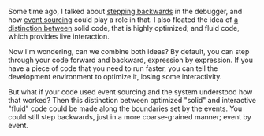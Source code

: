 Some time ago, I talked about [stepping backwards](/daily/2024-04-18) in the
debugger, and how [event sourcing](/daily/2024-04-20) could play a role in that.
I also floated the idea of [a distinction between](/daily/2024-04-29) solid
code, that is highly optimized; and fluid code, which provides live interaction.

Now I'm wondering, can we combine both ideas? By default, you can step through
your code forward and backward, expression by expression. If you have a piece of
code that you need to run faster, you can tell the development environment to
optimize it, losing some interactivity.

But what if your code used event sourcing and the system understood how that
worked? Then this distinction between optimized "solid" and interactive "fluid"
code could be made along the boundaries set by the events. You could still step
backwards, just in a more coarse-grained manner; event by event.
